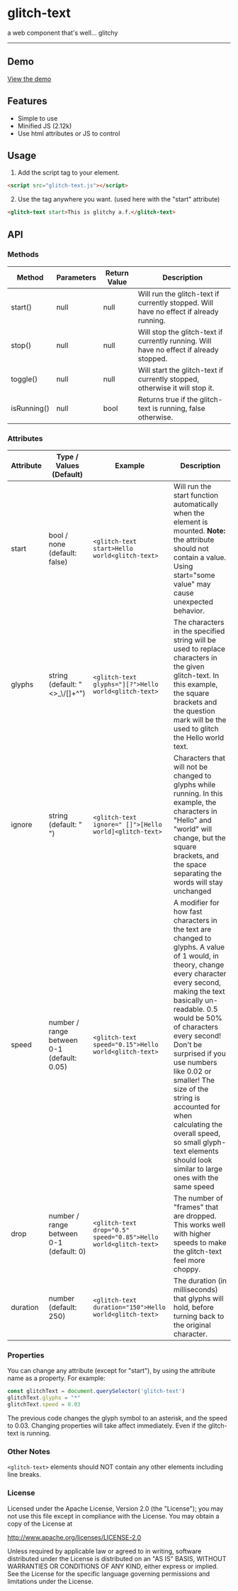# glitch-text
a web component that's well... glitchy

---------------

## Demo
[View the demo](https://ryan-appel.com/web-components/glitch-text/)

## Features 

- Simple to use
- Minified JS (2.12k)
- Use html attributes or JS to control

## Usage

1. Add the script tag to your <head> element.
```html
<script src="glitch-text.js"></script>
```
2. Use the <glitch-text> tag anywhere you want. (used here with the "start" attribute)
```html
<glitch-text start>This is glitchy a.f.</glitch-text>
```

## API

### Methods

| Method | Parameters | Return Value | Description |
| ------ | ------ | ------ | ------ |
| start() | null | null | Will run the glitch-text if currently stopped. Will have no effect if already running. |
| stop() | null | null | Will stop the glitch-text if currently running. Will have no effect if already stopped. |
| toggle() | null | null | Will start the glitch-text if currently stopped, otherwise it will stop it. |
| isRunning() | null | bool | Returns true if the glitch-text is running, false otherwise. |

### Attributes

| Attribute | Type / Values (Default) | Example | Description |
| ------ | ------ | ------ | ------ |
| start | bool / none (default: false) | ```<glitch-text start>Hello world<glitch-text>``` | Will run the start function automatically when the element is mounted. **Note:** the attribute should not contain a value. Using start="some value" may cause unexpected behavior. |
| glyphs | string (default: "<>_\\/[]+^") | ```<glitch-text glyphs="][?">Hello world<glitch-text>``` | The characters in the specified string will be used to replace characters in the given glitch-text. In this example, the square brackets and the question mark will be the used to glitch the Hello world text. |
| ignore | string (default: " ") | ```<glitch-text ignore=" []">[Hello world]<glitch-text>``` | Characters that will not be changed to glyphs while running. In this example, the characters in "Hello" and "world" will change, but the square brackets, and the space separating the words will stay unchanged |
| speed | number / range between 0-1 (default: 0.05) | ```<glitch-text speed="0.15">Hello world<glitch-text>``` | A modifier for how fast characters in the text are changed to glyphs. A value of 1 would, in theory, change every character every second, making the text basically un-readable. 0.5 would be 50% of characters every second! Don't be surprised if you use numbers like 0.02 or smaller! The size of the string is accounted for when calculating the overall speed, so small glyph-text elements should look similar to large ones with the same speed |
| drop | number / range between 0-1 (default: 0) | ```<glitch-text drop="0.5" speed="0.85">Hello world<glitch-text>``` | The number of "frames" that are dropped. This works well with higher speeds to make the glitch-text feel more choppy. |
| duration | number (default: 250) | ```<glitch-text duration="150">Hello world<glitch-text>``` | The duration (in milliseconds) that glyphs will hold, before turning back to the original character. |


### Properties

You can change any attribute (except for "start"), by using the attribute name as a property. For example:
```js
const glitchText = document.querySelector('glitch-text')
glitchText.glyphs = "*"
glitchText.speed = 0.03
```
The previous code changes the glyph symbol to an asterisk, and the speed to 0.03. Changing properties will take affect immediately. Even if the glitch-text is running.

### Other Notes
```<glitch-text>``` elements should NOT contain any other elements including line breaks.

### License

Licensed under the Apache License, Version 2.0 (the "License");
you may not use this file except in compliance with the License.
You may obtain a copy of the License at

http://www.apache.org/licenses/LICENSE-2.0

Unless required by applicable law or agreed to in writing, software
distributed under the License is distributed on an "AS IS" BASIS,
WITHOUT WARRANTIES OR CONDITIONS OF ANY KIND, either express or implied.
See the License for the specific language governing permissions and
limitations under the License.